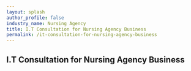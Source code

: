 ```yaml
---
layout: splash 
author_profile: false 
industry_name: Nursing Agency
title: I.T Consultation for Nursing Agency Business
permalink: /it-consultation-for-nursing-agency-business
---
```


## I.T Consultation for Nursing Agency Business